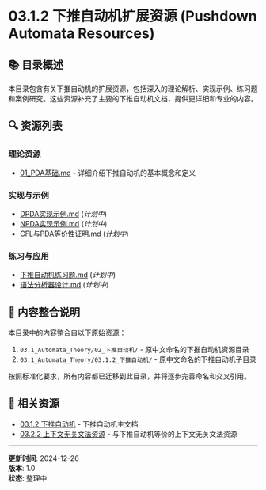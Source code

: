 # 03.1.2 下推自动机扩展资源 (Pushdown Automata Resources)

## 📚 目录概述

本目录包含有关下推自动机的扩展资源，包括深入的理论解析、实现示例、练习题和案例研究。这些资源补充了主要的下推自动机文档，提供更详细和专业的内容。

## 🔍 资源列表

### 理论资源

- [01_PDA基础.md](./01_PDA基础.md) - 详细介绍下推自动机的基本概念和定义

### 实现与示例

- [DPDA实现示例.md](./DPDA实现示例.md) (*计划中*)
- [NPDA实现示例.md](./NPDA实现示例.md) (*计划中*)
- [CFL与PDA等价性证明.md](./CFL与PDA等价性证明.md) (*计划中*)

### 练习与应用

- [下推自动机练习题.md](./下推自动机练习题.md) (*计划中*)
- [语法分析器设计.md](./语法分析器设计.md) (*计划中*)

## 🔄 内容整合说明

本目录中的内容整合自以下原始资源：

1. `03.1_Automata_Theory/02_下推自动机/` - 原中文命名的下推自动机资源目录
2. `03.1_Automata_Theory/03.1.2_下推自动机/` - 原中文命名的下推自动机子目录

按照标准化要求，所有内容都已迁移到此目录，并将逐步完善命名和交叉引用。

## 🔗 相关资源

- [03.1.2 下推自动机](../03.1.2_Pushdown_Automata.md) - 下推自动机主文档
- [03.2.2 上下文无关文法资源](../../03.2_Formal_Grammars/03.2.2_Context_Free_Grammar_Resources/) - 与下推自动机等价的上下文无关文法资源

---

**更新时间**: 2024-12-26  
**版本**: 1.0  
**状态**: 整理中
